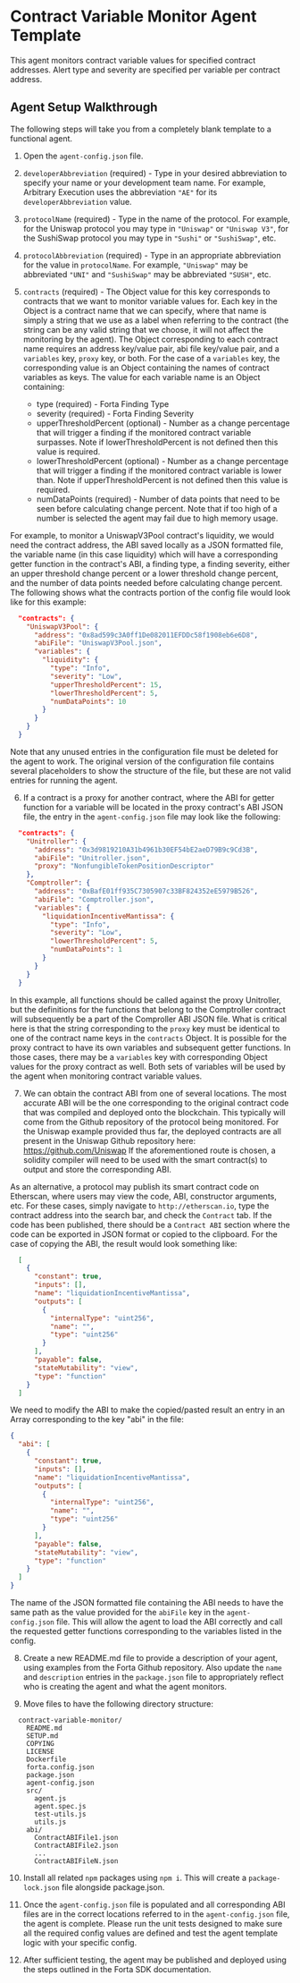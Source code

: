 # Contract Variable Monitor Agent Template

This agent monitors contract variable values for specified contract addresses. Alert type and severity
are specified per variable per contract address.

## Agent Setup Walkthrough

The following steps will take you from a completely blank template to a functional agent.

1. Open the `agent-config.json` file.

2. `developerAbbreviation` (required) - Type in your desired abbreviation to specify your name or your development
team name.  For example, Arbitrary Execution uses the abbreviation `"AE"` for its `developerAbbreviation` value.

3. `protocolName` (required) - Type in the name of the protocol.  For example, for the Uniswap protocol you may
type in `"Uniswap"` or `"Uniswap V3"`, for the SushiSwap protocol you may type in `"Sushi"` or `"SushiSwap"`, etc.

4. `protocolAbbreviation` (required) - Type in an appropriate abbreviation for the value in `protocolName`.  For
example, `"Uniswap"` may be abbreviated `"UNI"` and `"SushiSwap"` may be abbreviated `"SUSH"`, etc.

5.  `contracts` (required) - The Object value for this key corresponds to contracts that we want to monitor variable
values for.  Each key in the Object is a contract name that we can specify, where that name is simply a string that we use
as a label when referring to the contract (the string can be any valid string that we choose, it will not affect the
monitoring by the agent). The Object corresponding to each contract name requires an address key/value pair, abi
file key/value pair, and a `variables` key, `proxy` key, or both. For the case of a `variables` key, the corresponding
value is an Object containing the names of contract variables as keys. The value for each variable name is an Object containing:
    * type (required) - Forta Finding Type
    * severity (required) - Forta Finding Severity
    * upperThresholdPercent (optional) - Number as a change percentage that will trigger a finding if the monitored
      contract variable surpasses. Note if lowerThresholdPercent is not defined then this value is required.
    * lowerThresholdPercent (optional) - Number as a change percentage that will trigger a finding if the monitored
      contract variable is lower than. Note if upperThresholdPercent is not defined then this value is required.
    * numDataPoints (required) - Number of data points that need to be seen before calculating change
      percent. Note that if too high of a number is selected the agent may fail due to high memory usage.

For example, to monitor a UniswapV3Pool contract's liquidity, we would need the contract address, the
ABI saved locally as a JSON formatted file, the variable name (in this case liquidity) which will have
a corresponding getter function in the contract's ABI, a finding type, a finding severity, either an
upper threshold change percent or a lower threshold change percent, and the number of data points needed
before calculating change percent. The following shows what the contracts portion of the config file
would look like for this example:

``` json
  "contracts": {
    "UniswapV3Pool": {
      "address": "0x8ad599c3A0ff1De082011EFDDc58f1908eb6e6D8",
      "abiFile": "UniswapV3Pool.json",
      "variables": {
        "liquidity": {
          "type": "Info",
          "severity": "Low",
          "upperThresholdPercent": 15,
          "lowerThresholdPercent": 5,
          "numDataPoints": 10
        }
      }
    }
  }
```

Note that any unused entries in the configuration file must be deleted for the agent to work.  The original version
of the configuration file contains several placeholders to show the structure of the file, but these are not valid
entries for running the agent.

6. If a contract is a proxy for another contract, where the ABI for getter function for a variable will
be located in the proxy contract's ABI JSON file, the entry in the `agent-config.json` file may look like
the following:

```json
  "contracts": {
    "Unitroller": {
      "address": "0x3d9819210A31b4961b30EF54bE2aeD79B9c9Cd3B",
      "abiFile": "Unitroller.json",
      "proxy": "NonfungibleTokenPositionDescriptor"
    },
    "Comptroller": {
      "address": "0xBafE01ff935C7305907c33BF824352eE5979B526",
      "abiFile": "Comptroller.json",
      "variables": {
        "liquidationIncentiveMantissa": {
          "type": "Info",
          "severity": "Low",
          "lowerThresholdPercent": 5,
          "numDataPoints": 1
        }
      }
    }
  }
```

In this example, all functions should be called against the proxy Unitroller, but the definitions for
the functions that belong to the Comptroller contract will subsequently be a part of the Comproller
ABI JSON file. What is critical here is that the string corresponding to the `proxy` key must be
identical to one of the contract name keys in the `contracts` Object. It is possible for the proxy contract
to have its own variables and subsequent getter functions. In those cases, there may be a `variables`
key with corresponding Object values for the proxy contract as well. Both sets of variables will be
used by the agent when monitoring contract variable values.

7. We can obtain the contract ABI from one of several locations. The most accurate ABI will be the one
corresponding to the original contract code that was compiled and deployed onto the blockchain. This typically will
come from the Github repository of the protocol being monitored. For the Uniswap example provided thus far, the
deployed contracts are all present in the Uniswap Github repository here:
    https://github.com/Uniswap
If the aforementioned route is chosen, a solidity compiler will need to be used with the smart contract(s) to output
and store the corresponding ABI.

As an alternative, a protocol may publish its smart contract code on Etherscan, where users may view the code, ABI,
constructor arguments, etc. For these cases, simply navigate to `http://etherscan.io`, type the contract address
into the search bar, and check the `Contract` tab. If the code has been published, there should be a `Contract ABI`
section where the code can be exported in JSON format or copied to the clipboard. For the case of copying the ABI,
the result would look something like:

```json
  [
    {
      "constant": true,
      "inputs": [],
      "name": "liquidationIncentiveMantissa",
      "outputs": [
        {
          "internalType": "uint256",
          "name": "",
          "type": "uint256"
        }
      ],
      "payable": false,
      "stateMutability": "view",
      "type": "function"
    }
  ]
```

We need to modify the ABI to make the copied/pasted result an entry in an Array corresponding to the key "abi"
in the file:

```json
{ 
  "abi": [
    {
      "constant": true,
      "inputs": [],
      "name": "liquidationIncentiveMantissa",
      "outputs": [
        {
          "internalType": "uint256",
          "name": "",
          "type": "uint256"
        }
      ],
      "payable": false,
      "stateMutability": "view",
      "type": "function"
    }
  ]
}
```

The name of the JSON formatted file containing the ABI needs to have the same path as the value provided for
the `abiFile` key in the `agent-config.json` file.  This will allow the agent to load the ABI correctly
and call the requested getter functions corresponding to the variables listed in the config.

8. Create a new README.md file to provide a description of your agent, using examples from the Forta Github
repository.  Also update the `name` and `description` entries in the `package.json` file to appropriately
reflect who is creating the agent and what the agent monitors.

9. Move files to have the following directory structure:

```
  contract-variable-monitor/
    README.md
    SETUP.md
    COPYING
    LICENSE
    Dockerfile
    forta.config.json
    package.json
    agent-config.json
    src/
      agent.js
      agent.spec.js
      test-utils.js
      utils.js
    abi/
      ContractABIFile1.json
      ContractABIFile2.json
      ...
      ContractABIFileN.json
```

10. Install all related `npm` packages using `npm i`.  This will create a `package-lock.json` file alongside
package.json.

11. Once the `agent-config.json` file is populated and all corresponding ABI files are in the correct locations
referred to in the `agent-config.json` file, the agent is complete. Please run the unit tests designed
to make sure all the required config values are defined and test the agent template logic with your
specific config.

12. After sufficient testing, the agent may be published and deployed using the steps outlined in the Forta SDK
documentation.
